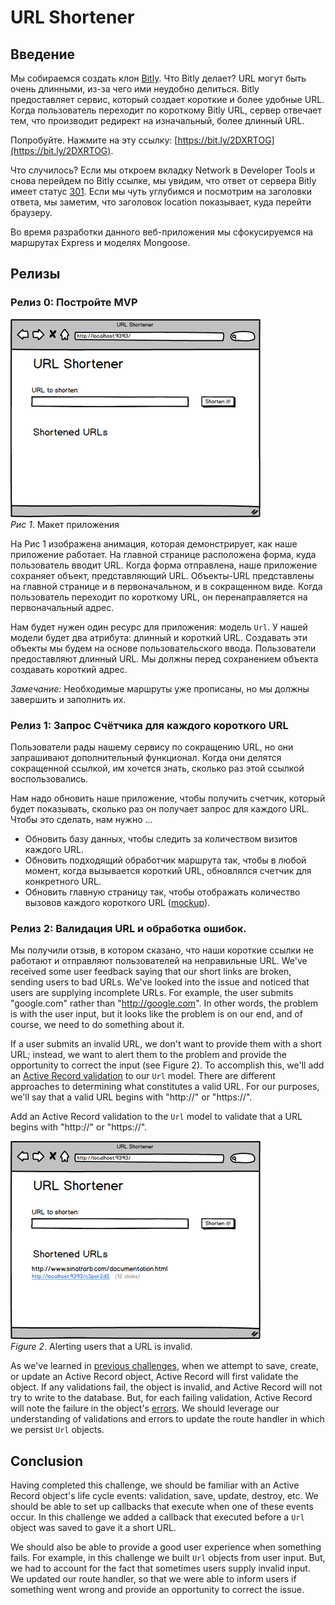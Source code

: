 # URL Shortener

## Введение
Мы собираемся создать клон [Bitly][]. Что Bitly делает? URL могут быть очень длинными, из-за чего ими неудобно делиться. Bitly предоставляет сервис, который создает короткие и более удобные URL. Когда пользователь переходит по короткому Bitly URL, сервер отвечает тем, что производит редирект на изначальный, более длинный URL.

Попробуйте. Нажмите на эту ссылку:  [https://bit.ly/2DXRTOG](https://bit.ly/2DXRTOG).

Что случилось? Если мы откроем вкладку Network в Developer Tools и снова перейдем по Bitly ссылке, мы увидим, что ответ от сервера Bitly имеет статус [301][wikipedia 301]. Если мы чуть углубимся и посмотрим на заголовки ответа, мы заметим, что заголовок location показывает, куда перейти браузеру.

Во время разработки данного веб-приложения мы сфокусируемся на маршрутах Express и моделях Mongoose.

## Релизы
### Релиз 0: Постройте MVP
![mvp animation](readme-assets/mvp-animation.gif)  
*Рис 1*.  Макет приложения


На Рис 1 изображена анимация, которая демонстрирует, как наше приложение работает. На главной странице расположена форма, куда пользователь вводит URL. Когда форма отправлена, наше приложение сохраняет объект, представляющий URL. Объекты-URL представлены на главной странице и в первоначальном, и в сокращенном виде. Когда пользователь переходит по короткому  URL, он перенаправляется на первоначальный адрес.

Нам будет нужен один ресурс для приложения: модель `Url`. У нашей модели будет два атрибута: длинный и короткий URL. Создавать эти объекты мы будем на основе пользовательского ввода. Пользователи предоставляют длинный URL. Мы должны перед сохранением объекта создавать короткий адрес.

*Замечание:*  Необходимые маршруты уже прописаны, но мы должны завершить и заполнить их.

### Релиз 1:  Запрос Счётчика для каждого короткого URL
Пользователи рады нашему сервису по сокращению URL, но они запрашивают дополнительный функционал. Когда они делятся сокращенной ссылкой, им хочется знать, сколько раз этой ссылкой воспользовались.

Нам надо обновить наше приложение, чтобы получить счетчик, который будет показывать, сколько раз он получает запрос для каждого URL. Чтобы это сделать, нам нужно ...

- Обновить базу данных, чтобы следить за количеством визитов каждого URL.
- Обновить подходящий обработчик маршрута так, чтобы в любой момент, когда вызывается короткий URL, обновлялся счетчик для конкретного URL.
- Обновить главную страницу так, чтобы отображать количество вызовов каждого короткого URL ([mockup](readme-assets/counter.png)).

### Релиз 2:  Валидация URL и обработка ошибок.
Мы получили отзыв, в котором сказано, что наши короткие ссылки не работают и отправляют пользователей на неправильные  URL.
We've received some user feedback saying that our short links are broken, sending users to bad URLs.  We've looked into the issue and noticed that users are supplying incomplete URLs.  For example, the user submits "google.com" rather than "http://google.com".  In other words, the problem is with the user input, but it looks like the problem is on our end, and of course, we need to do something about it.

If a user submits an invalid URL, we don't want to provide them with a short URL; instead, we want to alert them to the problem and provide the opportunity to correct the input (see Figure 2).  To accomplish this, we'll add an [Active Record validation][ActiveRecord validations] to our `Url` model.  There are different approaches to determining what constitutes a valid URL.  For our purposes, we'll say that a valid URL begins with "http://" or "https://".

Add an Active Record validation to the `Url` model to validate that a URL begins with "http://" or "https://".

![error animation](readme-assets/show-error-animation.gif)  
*Figure 2*.  Alerting users that a URL is invalid.

As we've learned in [previous challenges][validations intro challenge], when we attempt to save, create, or update an Active Record object, Active Record will first validate the object.  If any validations fail, the object is invalid, and Active Record will not try to write to the database.  But, for each failing validation, Active Record will note the failure in the object's [errors][].  We should leverage our understanding of validations and errors to update the route handler in which we persist `Url` objects.


## Conclusion
Having completed this challenge, we should be familiar with an Active Record object's life cycle events:  validation, save, update, destroy, etc.  We should be able to set up callbacks that execute when one of these events occur.  In this challenge we added a callback that executed before a `Url` object was saved to gave it a short URL.

We should also be able to provide a good user experience when something fails.  For example, in this challenge we built `Url` objects from user input.  But, we had to account for the fact that sometimes users supply invalid input.  We updated our route handler, so that we were able to inform users if something went wrong and provide an opportunity to correct the issue.


[ActiveRecord validations]: http://guides.rubyonrails.org/active_record_validations.html
[bitly]: http://bitly.com/
[errors]: http://guides.rubyonrails.org/active_record_validations.html#working-with-validation-errorsactive_record_validations.html#validations-overview-errors
[HTTP status codes]: http://en.wikipedia.org/wiki/List_of_HTTP_status_codes
[HTTP status cats]: http://httpcats.herokuapp.com/
[rails guides callbacks]: http://guides.rubyonrails.org/active_record_callbacks.html
[validations intro challenge]: ../../../active-record-intro-validations-challenge
[wikipedia 301]: https://ru.wikipedia.org/wiki/HTTP_301


